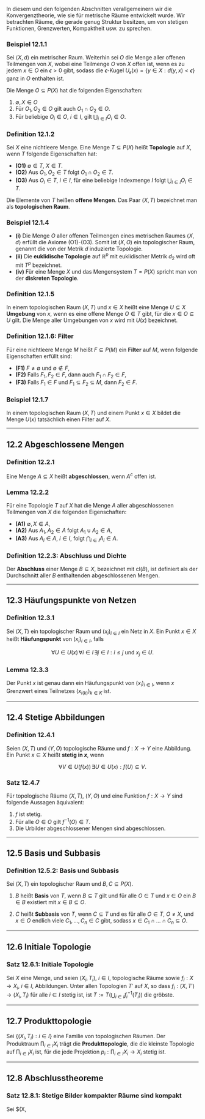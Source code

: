 
In diesem und den folgenden Abschnitten verallgemeinern wir die Konvergenztheorie, wie sie für metrische Räume entwickelt wurde. Wir betrachten Räume, die gerade genug Struktur besitzen, um von stetigen Funktionen, Grenzwerten, Kompaktheit usw. zu sprechen.

### Beispiel 12.1.1
Sei $\langle X, d \rangle$ ein metrischer Raum. Weiterhin sei $O$ die Menge aller offenen Teilmengen von $X$, wobei eine Teilmenge $O$ von $X$ offen ist, wenn es zu jedem $x \in O$ ein $\epsilon > 0$ gibt, sodass die $\epsilon$-Kugel $U_{\epsilon}(x) = \{ y \in X : d(y, x) < \epsilon \}$ ganz in $O$ enthalten ist.

Die Menge $O \subseteq P(X)$ hat die folgenden Eigenschaften:

1. $\emptyset, X \in O$
2. Für $O_1, O_2 \in O$ gilt auch $O_1 \cap O_2 \in O$.
3. Für beliebige $O_i \in O$, $i \in I$, gilt $\bigcup_{i \in I} O_i \in O$.

### Definition 12.1.2
Sei $X$ eine nichtleere Menge. Eine Menge $T \subseteq P(X)$ heißt **Topologie** auf $X$, wenn $T$ folgende Eigenschaften hat:

- **(O1)** $\emptyset \in T$, $X \in T$.
- **(O2)** Aus $O_1, O_2 \in T$ folgt $O_1 \cap O_2 \in T$.
- **(O3)** Aus $O_i \in T$, $i \in I$, für eine beliebige Indexmenge $I$ folgt $\bigcup_{i \in I} O_i \in T$.

Die Elemente von $T$ heißen **offene Mengen**. Das Paar $(X, T)$ bezeichnet man als **topologischen Raum**.

### Beispiel 12.1.4
- **(i)** Die Menge $O$ aller offenen Teilmengen eines metrischen Raumes $\langle X, d \rangle$ erfüllt die Axiome (O1)-(O3). Somit ist $(X, O)$ ein topologischer Raum, genannt die von der Metrik $d$ induzierte Topologie.
- **(ii)** Die **euklidische Topologie** auf $\mathbb{R}^p$ mit euklidischer Metrik $d_2$ wird oft mit $T^p$ bezeichnet.
- **(iv)** Für eine Menge $X$ und das Mengensystem $T = P(X)$ spricht man von der **diskreten Topologie**.

### Definition 12.1.5
In einem topologischen Raum $(X, T)$ und $x \in X$ heißt eine Menge $U \subseteq X$ **Umgebung** von $x$, wenn es eine offene Menge $O \in T$ gibt, für die $x \in O \subseteq U$ gilt. Die Menge aller Umgebungen von $x$ wird mit $U(x)$ bezeichnet.

### Definition 12.1.6: Filter
Für eine nichtleere Menge $M$ heißt $F \subseteq P(M)$ ein **Filter** auf $M$, wenn folgende Eigenschaften erfüllt sind:
- **(F1)** $F \neq \emptyset$ und $\emptyset \notin F$,
- **(F2)** Falls $F_1, F_2 \in F$, dann auch $F_1 \cap F_2 \in F$,
- **(F3)** Falls $F_1 \in F$ und $F_1 \subseteq F_2 \subseteq M$, dann $F_2 \in F$.

### Beispiel 12.1.7
In einem topologischen Raum $(X, T)$ und einem Punkt $x \in X$ bildet die Menge $U(x)$ tatsächlich einen Filter auf $X$.

---

## 12.2 Abgeschlossene Mengen

### Definition 12.2.1
Eine Menge $A \subseteq X$ heißt **abgeschlossen**, wenn $A^c$ offen ist.

### Lemma 12.2.2
Für eine Topologie $T$ auf $X$ hat die Menge $A$ aller abgeschlossenen Teilmengen von $X$ die folgenden Eigenschaften:
- **(A1)** $\emptyset, X \in A$,
- **(A2)** Aus $A_1, A_2 \in A$ folgt $A_1 \cup A_2 \in A$,
- **(A3)** Aus $A_i \in A$, $i \in I$, folgt $\bigcap_{i \in I} A_i \in A$.

### Definition 12.2.3: Abschluss und Dichte
Der **Abschluss** einer Menge $B \subseteq X$, bezeichnet mit $\text{cl}(B)$, ist definiert als der Durchschnitt aller $B$ enthaltenden abgeschlossenen Mengen.

---

## 12.3 Häufungspunkte von Netzen

### Definition 12.3.1
Sei $(X, T)$ ein topologischer Raum und $(x_i)_{i \in I}$ ein Netz in $X$. Ein Punkt $x \in X$ heißt **Häufungspunkt** von $(x_i)_{i \in I}$, falls

$$
\forall U \in U(x) \, \forall i \in I \, \exists j \in I : i \leq j \text{ und } x_j \in U.
$$

### Lemma 12.3.3
Der Punkt $x$ ist genau dann ein Häufungspunkt von $(x_i)_{i \in I}$, wenn $x$ Grenzwert eines Teilnetzes $(x_{i(k)})_{k \in K}$ ist.

---

## 12.4 Stetige Abbildungen

### Definition 12.4.1
Seien $(X, T)$ und $(Y, O)$ topologische Räume und $f : X \to Y$ eine Abbildung. Ein Punkt $x \in X$ heißt **stetig in $x$**, wenn

$$
\forall V \in U(f(x)) \, \exists U \in U(x) : f(U) \subseteq V.
$$

### Satz 12.4.7
Für topologische Räume $(X, T)$, $(Y, O)$ und eine Funktion $f : X \to Y$ sind folgende Aussagen äquivalent:
1. $f$ ist stetig.
2. Für alle $O \in O$ gilt $f^{-1}(O) \in T$.
3. Die Urbilder abgeschlossener Mengen sind abgeschlossen.

---

## 12.5 Basis und Subbasis

### Definition 12.5.2: Basis und Subbasis

Sei $(X, T)$ ein topologischer Raum und $B, C \subseteq P(X)$.

1. $B$ heißt **Basis** von $T$, wenn $B \subseteq T$ gilt und für alle $O \in T$ und $x \in O$ ein $B \in B$ existiert mit $x \in B \subseteq O$.

2. $C$ heißt **Subbasis** von $T$, wenn $C \subseteq T$ und es für alle $O \in T$, $O \neq X$, und $x \in O$ endlich viele $C_1, \dots, C_n \in C$ gibt, sodass $x \in C_1 \cap \dots \cap C_n \subseteq O$.

---

## 12.6 Initiale Topologie

### Satz 12.6.1: Initiale Topologie
Sei $X$ eine Menge, und seien $(X_i, T_i)$, $i \in I$, topologische Räume sowie $f_i : X \to X_i$, $i \in I$, Abbildungen. Unter allen Topologien $T'$ auf $X$, so dass $f_i : (X, T') \to (X_i, T_i)$ für alle $i \in I$ stetig ist, ist $T := T\left(\bigcup_{i \in I} f_i^{-1}(T_i)\right)$ die gröbste.

---

## 12.7 Produkttopologie

Sei $\{(X_i, T_i) : i \in I\}$ eine Familie von topologischen Räumen. Der Produktraum $\prod_{i \in I} X_i$ trägt die **Produkttopologie**, die die kleinste Topologie auf $\prod_{i \in I} X_i$ ist, für die jede Projektion $p_i : \prod_{i \in I} X_i \to X_i$ stetig ist.

---

## 12.8 Abschlusstheoreme

### Satz 12.8.1: Stetige Bilder kompakter Räume sind kompakt
Sei $(X,
